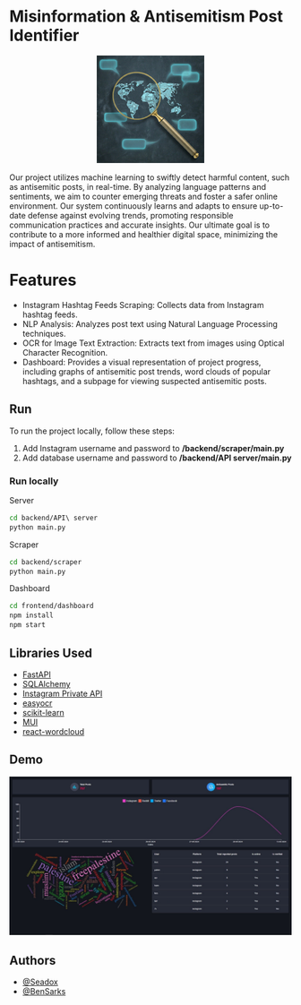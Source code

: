 # Misinformation & Antisemitism Post Identifier

<p align="center">
  <img src="./icon.png">
</p>

Our project utilizes machine learning to swiftly detect harmful content, such as antisemitic posts, in real-time. By analyzing language patterns and sentiments, we aim to counter emerging threats and foster a safer online environment. Our system continuously learns and adapts to ensure up-to-date defense against evolving trends, promoting responsible communication practices and accurate insights. Our ultimate goal is to contribute to a more informed and healthier digital space, minimizing the impact of antisemitism.

# Features

- Instagram Hashtag Feeds Scraping: Collects data from Instagram hashtag feeds.
- NLP Analysis: Analyzes post text using Natural Language Processing techniques.
- OCR for Image Text Extraction: Extracts text from images using Optical Character Recognition.
- Dashboard: Provides a visual representation of project progress, including graphs of antisemitic post trends, word clouds of popular hashtags, and a subpage for viewing suspected antisemitic posts.

## Run

To run the project locally, follow these steps:

1. Add Instagram username and password to **/backend/scraper/main.py**
2. Add database username and password to **/backend/API server/main.py**

### Run locally

Server

```bash
cd backend/API\ server
python main.py
```

Scraper

```bash
cd backend/scraper
python main.py
```

Dashboard

```bash
cd frontend/dashboard
npm install
npm start
```

## Libraries Used

- [FastAPI](https://github.com/tiangolo/fastapi)
- [SQLAlchemy](https://github.com/sqlalchemy/sqlalchemy)
- [Instagram Private API](https://github.com/ping/instagram_private_api)
- [easyocr](https://github.com/JaidedAI/EasyOCR)
- [scikit-learn](https://github.com/scikit-learn/scikit-learn)
- [MUI](https://github.com/mui/material-ui)
- [react-wordcloud](https://github.com/chrisrzhou/react-wordcloud)

## Demo

![dashboard.jpeg](/demos/dashboard.jpg)

## Authors

- [@Seadox](https://www.github.com/seadox)
- [@BenSarks](https://github.com/BenSarks)
